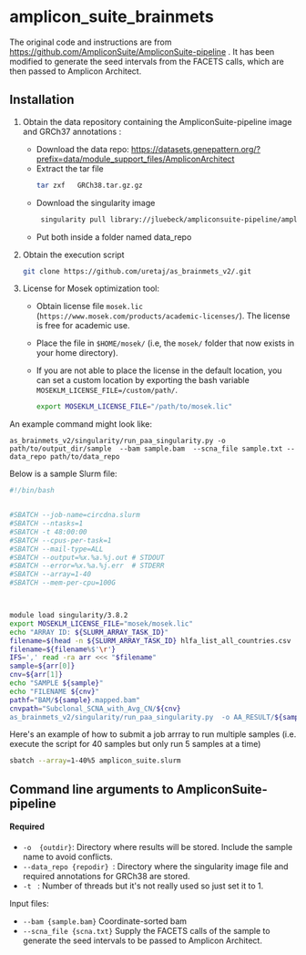 # amplicon_suite_brainmets

The original code and instructions are from https://github.com/AmpliconSuite/AmpliconSuite-pipeline . It has been modified to generate the seed intervals from the FACETS calls, which are then passed to Amplicon Architect.

## Installation
1.  Obtain the data repository containing  the AmpliconSuite-pipeline image and GRCh37 annotations  :
    * Download the data repo: https://datasets.genepattern.org/?prefix=data/module_support_files/AmpliconArchitect
    * Extract the tar file
         ```bash
         tar zxf   GRCh38.tar.gz.gz
         ```
    * Download the singularity image
      ```bash
       singularity pull library://jluebeck/ampliconsuite-pipeline/ampliconsuite-pipeline
      ```
    * Put both inside a folder named data_repo

2. Obtain the execution script
    ```bash
    git clone https://github.com/uretaj/as_brainmets_v2/.git
    ```
3. License for Mosek optimization tool:
    * Obtain license file `mosek.lic` (`https://www.mosek.com/products/academic-licenses/`). The license is free for academic use.
    * Place the file in `$HOME/mosek/` (i.e, the `mosek/` folder that now exists in your home directory).
    * If you are not able to place the license in the default location, you can set a custom location by exporting the bash variable   `MOSEKLM_LICENSE_FILE=/custom/path/`.
    
        ```bash
        export MOSEKLM_LICENSE_FILE="/path/to/mosek.lic"
        ```
An example command might look like:

`as_brainmets_v2/singularity/run_paa_singularity.py -o path/to/output_dir/sample  --bam sample.bam  --scna_file sample.txt --data_repo path/to/data_repo `


Below is a sample Slurm file:
```bash
#!/bin/bash


#SBATCH --job-name=circdna.slurm
#SBATCH --ntasks=1
#SBATCH -t 48:00:00
#SBATCH --cpus-per-task=1
#SBATCH --mail-type=ALL
#SBATCH --output=%x.%a.%j.out # STDOUT 
#SBATCH --error=%x.%a.%j.err  # STDERR
#SBATCH --array=1-40
#SBATCH --mem-per-cpu=100G



module load singularity/3.8.2
export MOSEKLM_LICENSE_FILE="mosek/mosek.lic"
echo "ARRAY ID: ${SLURM_ARRAY_TASK_ID}"
filename=$(head -n ${SLURM_ARRAY_TASK_ID} hlfa_list_all_countries.csv  | tail -1)
filename=${filename%$'\r'}
IFS=',' read -ra arr <<< "$filename"
sample=${arr[0]}
cnv=${arr[1]}
echo "SAMPLE ${sample}"
echo "FILENAME ${cnv}"
pathf="BAM/${sample}.mapped.bam"
cnvpath="Subclonal_SCNA_with_Avg_CN/${cnv}
as_brainmets_v2/singularity/run_paa_singularity.py  -o AA_RESULT/${sample} -t 1 --bam ${pathf}  --scna_file ${cnvpath} --data_repo path/data_repo
```
Here's an example of how to submit a job arrray to run multiple samples (i.e. execute the script for 40 samples but only run 5 samples at a time)

```bash
sbatch --array=1-40%5 amplicon_suite.slurm
```
## Command line arguments to AmpliconSuite-pipeline
#### Required
- `-o  {outdir}`: Directory where results will be stored. Include the sample name to avoid conflicts.
- `--data_repo {repodir} `:  Directory where the singularity image file and  required annotations for GRCh38 are stored.
- `-t ` : Number of threads but it's not really used so just set it to 1.
  
Input files:

  * `--bam {sample.bam}` Coordinate-sorted bam
  * `--scna_file {scna.txt}` Supply the FACETS calls of the sample to generate the seed intervals to be passed to Amplicon Architect. 
